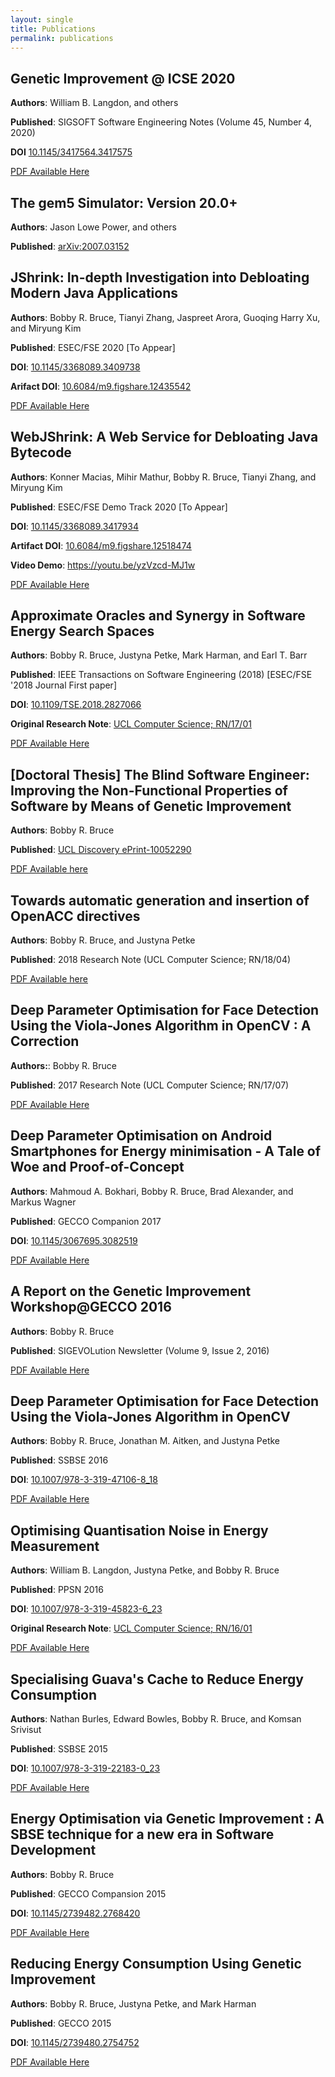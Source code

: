 ```yaml
---
layout: single
title: Publications
permalink: publications
---
```


## Genetic Improvement @ ICSE 2020

**Authors**: William B. Langdon, and others

**Published**: SIGSOFT Software Engineering Notes (Volume 45, Number 4, 2020)

**DOI** [10.1145/3417564.3417575](https://doi.org/10.1145/3417564.3417575)

[PDF Available Here](/assets/pdfs/publications/langdon-2020-genetic.pdf)

## The gem5 Simulator: Version 20.0+

**Authors**: Jason Lowe Power, and others

**Published**: [arXiv:2007.03152](https://arxiv.org/abs/2007.03152)

## JShrink: In-depth Investigation into Debloating Modern Java Applications

**Authors**: Bobby R. Bruce, Tianyi Zhang, Jaspreet Arora, Guoqing Harry Xu,
and Miryung Kim

**Published**: ESEC/FSE 2020 [To Appear]

**DOI**: [10.1145/3368089.3409738](https://doi.org/10.1145/3368089.3409738)

**Arifact DOI**: [10.6084/m9.figshare.12435542](
https://doi.org/10.6084/m9.figshare.12435542)

[PDF Available Here](/assets/pdfs/publications/bruce-2020-jshrink.pdf)

## WebJShrink: A Web Service for Debloating Java Bytecode

**Authors**: Konner Macias, Mihir Mathur, Bobby R. Bruce, Tianyi Zhang, and
Miryung Kim

**Published**: ESEC/FSE Demo Track 2020 [To Appear]

**DOI**: [10.1145/3368089.3417934](https://doi.org/10.1145/3368089.3417934)

**Artifact DOI**: [10.6084/m9.figshare.12518474](
https://doi.org/10.6084/m9.figshare.12518474)

**Video Demo**: <https://youtu.be/yzVzcd-MJ1w>

[PDF Available Here](/assets/pdfs/publications/macias-2020-webjshrink.pdf)

## Approximate Oracles and Synergy in Software Energy Search Spaces

**Authors**: Bobby R. Bruce, Justyna Petke, Mark Harman, and Earl T. Barr

**Published**: IEEE Transactions on Software Engineering (2018)
[ESEC/FSE '2018 Journal First paper]

**DOI**: [10.1109/TSE.2018.2827066](https://doi.org/10.1109/TSE.2018.2827066)

**Original Research Note**: [UCL Computer Science; RN/17/01](
/assets/pdfs/publications/bruce-2017-approximate.pdf)

[PDF Available Here](/assets/pdfs/publications/bruce-2019-approximate.pdf)

## **[Doctoral Thesis]** The Blind Software Engineer: Improving the Non-Functional Properties of Software by Means of Genetic Improvement

**Authors**: Bobby R. Bruce

**Published**: [UCL Discovery ePrint-10052290](
https://discovery.ucl.ac.uk/id/eprint/10052290)

[PDF Available here](/assets/pdfs/publications/thesis.pdf)

## Towards automatic generation and insertion of OpenACC directives

**Authors**: Bobby R. Bruce, and Justyna Petke

**Published**: 2018 Research Note (UCL Computer Science; RN/18/04)

[PDF Available here](/assets/pdfs/publications/bruce-2018-towards.pdf)

## Deep Parameter Optimisation for Face Detection Using the Viola-Jones Algorithm in OpenCV : A Correction

**Authors:**: Bobby R. Bruce

**Published**: 2017 Research Note (UCL Computer Science; RN/17/07)

[PDF Available Here](/assets/pdfs/publications/bruce-2017-deep.pdf)

## Deep Parameter Optimisation on Android Smartphones for Energy minimisation - A Tale of Woe and Proof-of-Concept

**Authors**: Mahmoud A. Bokhari, Bobby R. Bruce, Brad Alexander, and Markus
Wagner

**Published**: GECCO Companion 2017

**DOI**: [10.1145/3067695.3082519](https://doi.org/10.1145/3067695.3082519)

[PDF Available Here](/assets/pdfs/publications/bokhari-2017-deep.pdf)


## A Report on the Genetic Improvement Workshop@GECCO 2016

**Authors**: Bobby R. Bruce

**Published**: SIGEVOLution Newsletter (Volume 9, Issue 2, 2016)

[PDF Available Here](/assets/pdfs/publications/sigevolution-09-02.pdf)

## Deep Parameter Optimisation for Face Detection Using the Viola-Jones Algorithm in OpenCV

**Authors**: Bobby R. Bruce, Jonathan M. Aitken, and Justyna Petke

**Published**: SSBSE 2016

**DOI**: [10.1007/978-3-319-47106-8_18](
https://doi.org/10.1007/978-3-319-47106-8_18)

[PDF Available Here](/assets/pdfs/publications/bruce-2016-deep.pdf)

## Optimising Quantisation Noise in Energy Measurement

**Authors**: William B. Langdon, Justyna Petke, and Bobby R. Bruce

**Published**: PPSN 2016

**DOI**: [10.1007/978-3-319-45823-6_23](
https://doi.org/10.1007/978-3-319-45823-6_23)

**Original Research Note**: [UCL Computer Science; RN/16/01](
/assets/pdfs/publications/langdon-2016-optimising-rn.pdf)

[PDF Available Here](/assets/pdfs/publications/langdon-2016-optimising.pdf)

## Specialising Guava's Cache to Reduce Energy Consumption

**Authors**: Nathan Burles, Edward Bowles, Bobby R. Bruce, and Komsan Srivisut

**Published**: SSBSE 2015

**DOI**: [10.1007/978-3-319-22183-0_23](
https://doi.org/10.1007/978-3-319-22183-0_23)

[PDF Available Here](assets/pdfs/publications/burles-2015-specialising.pdf)

## Energy Optimisation via Genetic Improvement : A SBSE technique for a new era in Software Development

**Authors**: Bobby R. Bruce

**Published**: GECCO Compansion 2015

**DOI**: [10.1145/2739482.2768420](https://doi.org/10.1145/2739482.2768420)

[PDF Available Here](/assets/pdfs/publications/bruce-2015-energy.pdf)

## Reducing Energy Consumption Using Genetic Improvement

**Authors**: Bobby R. Bruce, Justyna Petke, and Mark Harman

**Published**: GECCO 2015

**DOI**: [10.1145/2739480.2754752](https://doi.org/10.1145/2739480.2754752)

[PDF Available Here](/assets/pdfs/publications/bruce-2015-reducing.pdf)
